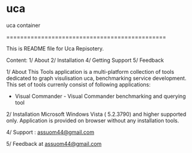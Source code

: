 # uca
uca container

==============================================

This is README file for Uca Repisotery.

Content:
1/ About
2/ Installation
4/ Getting Support
5/ Feedback

1/ About
This Tools application is a multi-platform collection of tools dedicated to graph visulisation uca, 
benchmarking service development. This set of tools currenly consist of following applications:

- Visual Commander     - Visual Commander benchmarking and querying tool

2/ Installation
Microsoft Windows Vista ( 5.2.3790) and higher supported only.
Application is provided on browser without any installation tools.

4/ Support : assuom44@gmail.com

5/ Feedback at assuom44@gmail.com
